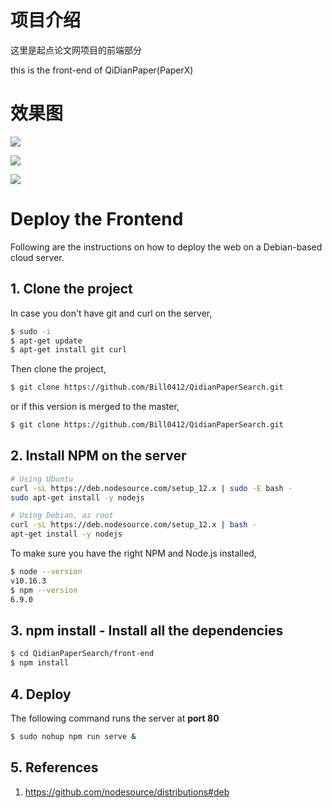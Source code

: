 # 项目介绍

这里是起点论文网项目的前端部分

this is the front-end of QiDianPaper(PaperX)

# 效果图

![](display/display2.png)

![](display/display3.png)

![](display/display1.png)

# Deploy the Frontend
Following are the instructions on how to deploy the web on a Debian-based cloud server.

## 1. Clone the project
In case you don't have git and curl on the server,

```bash
$ sudo -i
$ apt-get update
$ apt-get install git curl
```

Then clone the project,
```bash
$ git clone https://github.com/Bill0412/QidianPaperSearch.git
```

or if this version is merged to the master,

```bash
$ git clone https://github.com/Bill0412/QidianPaperSearch.git
```

## 2. Install NPM on the server


```bash
# Using Ubuntu
curl -sL https://deb.nodesource.com/setup_12.x | sudo -E bash -
sudo apt-get install -y nodejs

# Using Debian, as root
curl -sL https://deb.nodesource.com/setup_12.x | bash -
apt-get install -y nodejs
```

To make sure you have the right NPM and Node.js installed,
```bash
$ node --version
v10.16.3
$ npm --version
6.9.0
```

## 3. npm install - Install all the dependencies
```bash
$ cd QidianPaperSearch/front-end
$ npm install
```

## 4. Deploy
The following command runs the server at **port 80**
```bash
$ sudo nohup npm run serve &
```

## 5. References
1. https://github.com/nodesource/distributions#deb


